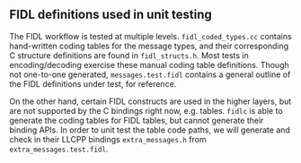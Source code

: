 ## FIDL definitions used in unit testing

The FIDL workflow is tested at multiple levels. `fidl_coded_types.cc` contains hand-written
coding tables for the message types, and their corresponding C structure definitions are found in
`fidl_structs.h`. Most tests in encoding/decoding exercise these manual coding table definitions.
Though not one-to-one generated, `messages.test.fidl` contains a general outline of the FIDL
definitions under test, for reference.

On the other hand, certain FIDL constructs are used in the higher layers, but are not supported
by the C bindings right now, e.g. tables. `fidlc` is able to generate the coding tables for FIDL
tables, but cannot generate their binding APIs. In order to unit test the table code paths, we will
generate and check in their LLCPP bindings `extra_messages.h` from `extra_messages.test.fidl`.
